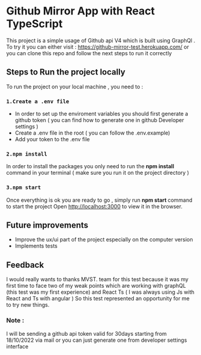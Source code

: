 # Github Mirror App with  React TypeScript

This project is a simple usage of Github api V4 which is built using GraphQl .
To try it you can either visit : https://github-mirror-test.herokuapp.com/
or you can clone this repo  and follow the next steps to run it correctly

## Steps to Run the project locally

To run the project on your local machine , you need to :

### `1.Create a .env file`
 - In order to set up the enviroment variables you should first generate a github token ( you can find how to generate one in github Developer settings )
 - Create a .env file in the root ( you can follow the .env.example)
 - Add your token to the .env file 


### `2.npm install`

In order to install the packages you only need to run the <b>npm install</b> command in your terminal ( make sure you run it on the project directory )

### `3.npm start`

Once everything is ok you are ready to go , simply run <b> npm start </b> command to start the project
Open [http://localhost:3000](http://localhost:3000) to view it in the browser.

## Future improvements
 - Improve the ux/ui part of the project especially on the computer version
 - Implements tests

## Feedback

I would really wants to thanks MVST. team for this test because it was my first time to face two of my weak points which are working
with graphQL (this test was my first experience) and React Ts ( I was always using Js with React and Ts with angular )
So this test represented an opportunity for me to try new things.

### Note :
I will be sending a github api token valid for 30days starting from 18/10/2022 via mail or you can just generate one from developer settings interface
